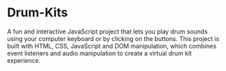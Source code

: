 # Drum-Kits
A fun and interactive JavaScript project that lets you play drum sounds using your computer keyboard or by clicking on the  buttons. This project is built with HTML, CSS, JavaScript and DOM manipulation, which combines event listeners and audio manipulation to create a virtual drum kit experience. 

